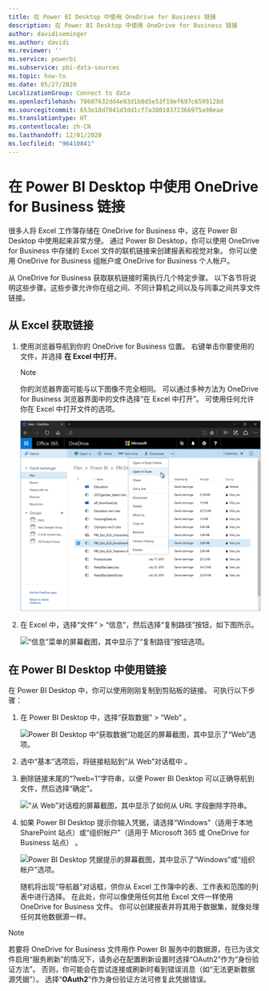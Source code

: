 ```yaml
---
title: 在 Power BI Desktop 中使用 OneDrive for Business 链接
description: 在 Power BI Desktop 中使用 OneDrive for Business 链接
author: davidiseminger
ms.author: davidi
ms.reviewer: ''
ms.service: powerbi
ms.subservice: pbi-data-sources
ms.topic: how-to
ms.date: 05/27/2020
LocalizationGroup: Connect to data
ms.openlocfilehash: 70607632dd4e93d1b0d5e53f19ef697c6599128d
ms.sourcegitcommit: 653e18d7041d3dd1cf7a38010372366975a98eae
ms.translationtype: HT
ms.contentlocale: zh-CN
ms.lasthandoff: 12/01/2020
ms.locfileid: "96410841"
---
```

# <a name="use-onedrive-for-business-links-in-power-bi-desktop"></a>在 Power BI Desktop 中使用 OneDrive for Business 链接
很多人将 Excel 工作簿存储在 OneDrive for Business 中，这在 Power BI Desktop 中使用起来非常方便。 通过 Power BI Desktop，你可以使用 OneDrive for Business 中存储的 Excel 文件的联机链接来创建报表和视觉对象。 你可以使用 OneDrive for Business 组帐户或 OneDrive for Business 个人帐户。

从 OneDrive for Business 获取联机链接时需执行几个特定步骤。 以下各节将说明这些步骤。这些步骤允许你在组之间、不同计算机之间以及与同事之间共享文件链接。

## <a name="get-a-link-from-excel"></a>从 Excel 获取链接
1. 使用浏览器导航到你的 OneDrive for Business 位置。 右键单击你要使用的文件，并选择 **在 Excel 中打开**。
   
   > [!NOTE]
   > 你的浏览器界面可能与以下图像不完全相同。 可以通过多种方法为 OneDrive for Business 浏览器界面中的文件选择“在 Excel 中打开”。 可使用任何允许你在 Excel 中打开文件的选项。
   
   ![浏览器中 OneDrive 的屏幕截图，其中显示了“在 Excel 中打开”选项。](media/desktop-use-onedrive-business-links/odb-links_02.png)

2. 在 Excel 中，选择“文件” > “信息”，然后选择“复制路径”按钮，如下图所示。
   
   ![“信息”菜单的屏幕截图，其中显示了“复制路径”按钮选项。](media/desktop-use-onedrive-business-links/onedrive-copy-path.png)

## <a name="use-the-link-in-power-bi-desktop"></a>在 Power BI Desktop 中使用链接
在 Power BI Desktop 中，你可以使用刚刚复制到剪贴板的链接。 可执行以下步骤：

1. 在 Power BI Desktop 中，选择“获取数据” > “Web” 。
   
   ![Power BI Desktop 中“获取数据”功能区的屏幕截图，其中显示了“Web”选项。](media/desktop-use-onedrive-business-links/power-bi-web-link-onedrive.png)
2. 选中“基本”选项后，将链接粘贴到“从 Web”对话框中 。
3. 删除链接末尾的“?web=1”字符串，以便 Power BI Desktop 可以正确导航到文件，然后选择“确定”。
   
    ![“从 Web”对话框的屏幕截图，其中显示了如何从 URL 字段删除字符串。](media/desktop-use-onedrive-business-links/power-bi-web-link-confirmation.png) 
4. 如果 Power BI Desktop 提示你输入凭据，请选择“Windows”（适用于本地 SharePoint 站点）或“组织帐户”（适用于 Microsoft 365 或 OneDrive for Business 站点） 。
   
   ![Power BI Desktop 凭据提示的屏幕截图，其中显示了“Windows”或“组织帐户”选项。](media/desktop-use-onedrive-business-links/odb-links_06.png)

   随机将出现“导航器”对话框，供你从 Excel 工作簿中的表、工作表和范围的列表中进行选择。 在此处，你可以像使用任何其他 Excel 文件一样使用 OneDrive for Business 文件。 你可以创建报表并将其用于数据集，就像处理任何其他数据源一样。

> [!NOTE]
> 若要将 OneDrive for Business 文件用作 Power BI 服务中的数据源，在已为该文件启用“服务刷新”的情况下，请务必在配置刷新设置时选择“OAuth2”作为“身份验证方法”。 否则，你可能会在尝试连接或刷新时看到错误消息（如“无法更新数据源凭据”）。 选择“**OAuth2**”作为身份验证方法可修复此凭据错误。
>
